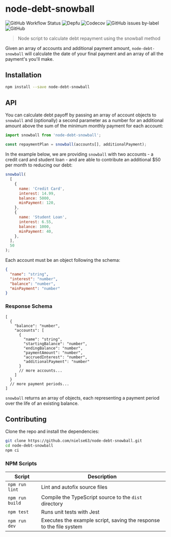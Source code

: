 # node-debt-snowball

![GitHub Workflow Status](https://img.shields.io/github/actions/workflow/status/nielse63/node-debt-snowball/node.js.yml?style=for-the-badge) ![Depfu](https://img.shields.io/depfu/dependencies/github/nielse63/node-debt-snowball?style=for-the-badge) ![Codecov](https://img.shields.io/codecov/c/github/nielse63/node-debt-snowball?style=for-the-badge) ![GitHub issues by-label](https://img.shields.io/github/issues-raw/nielse63/node-debt-snowball/bug?label=open%20issues&style=for-the-badge) ![GitHub](https://img.shields.io/github/license/nielse63/node-debt-snowball?style=for-the-badge)

> Node script to calculate debt repayment using the snowball method

Given an array of accounts and additional payment amount, `node-debt-snowball` will calculate the date of your final payment and an array of all the payment's you'll make.

## Installation

```bash
npm install --save node-debt-snowball
```

## API

You can calculate debt payoff by passing an array of account objects to `snowball` and (optionally) a second parameter as a number for an additional amount above the sum of the minimum monthly payment for each account:

```js
import snowball from 'node-debt-snowball';

const repaymentPlan = snowball(accounts[], additionalPayment);
```

In the example below, we are providing `snowball` with two accounts - a credit card and student loan - and are able to contribute an additional $50 per month to reducing our debt:

```js
snowball(
  [
    {
      name: 'Credit Card',
      interest: 14.99,
      balance: 5000,
      minPayment: 120,
    },
    {
      name: 'Student Loan',
      interest: 6.55,
      balance: 1000,
      minPayment: 40,
    },
  ],
  50
);
```

Each account must be an object following the schema:

```json
{
  "name": "string",
  "interest": "number",
  "balance": "number",
  "minPayment": "number"
}
```

### Response Schema

```jsonc
[
  {
    "balance": "number",
    "accounts": [
      {
        "name": "string",
        "startingBalance": "number",
        "endingBalance": "number",
        "paymentAmount": "number",
        "accruedInterest": "number",
        "additionalPayment": "number"
      }
      // more accounts...
    ]
  }
  // more payment periods...
]
```

`snowball` returns an array of objects, each representing a payment period over the life of an existing balance.

## Contributing

Clone the repo and install the dependencies:

```bash
git clone https://github.com/nielse63/node-debt-snowball.git
cd node-debt-snowball
npm ci
```

### NPM Scripts

<!-- prettier-ignore-start -->
| Script          | Description                                                         |
| --------------- | ------------------------------------------------------------------- |
| `npm run lint`  | Lint and autofix source files                                       |
| `npm run build` | Compile the TypeScript source to the `dist` directory               |
| `npm test`      | Runs unit tests with Jest                                           |
| `npm run dev`   | Executes the example script, saving the response to the file system |
<!-- prettier-ignore-end -->
